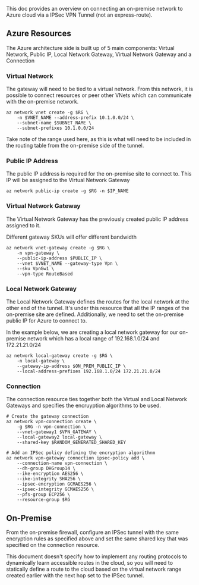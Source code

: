 This doc provides an overview on connecting an on-premise network to Azure cloud via a IPSec VPN Tunnel (not an express-route).

## Azure Resources

The Azure architecture side is built up of 5 main components: Virtual Network, Public IP, Local Network Gateway, Virtual Network Gateway and a Connection

### Virtual Network

The gateway will need to be tied to a virtual network. From this network, it is possible to connect resources or peer other VNets which can communicate with the on-premise network.

```
az network vnet create -g $RG \
    -n $VNET_NAME --address-prefix 10.1.0.0/24 \
    --subnet-name $SUBNET_NAME \
    --subnet-prefixes 10.1.0.0/24
```

Take note of the range used here, as this is what will need to be included in the routing table from the on-premise side of the tunnel.

### Public IP Address

The public IP address is required for the on-premise site to connect to. This IP will be assigned to the Virtual Network Gateway

```
az network public-ip create -g $RG -n $IP_NAME
```

### Virtual Network Gateway

The Virtual Network Gateway has the previously created public IP address assigned to it.

Different gateway SKUs will offer different bandwidth

```
az network vnet-gateway create -g $RG \
    -n vpn-gateway \
    --public-ip-address $PUBLIC_IP \
    --vnet $VNET_NAME --gateway-type Vpn \
    --sku VpnGw1 \
    --vpn-type RouteBased
```

### Local Network Gateway

The Local Network Gateway defines the routes for the local network at the other end of the tunnel. It's under this resource that all the IP ranges of the on-premise site are defined. Additionally, we need to set the on-premise public IP for Azure to connect to.

In the example below, we are creating a local network gateway for our on-premise network which has a local range of 192.168.1.0/24 and 172.21.21.0/24

```
az network local-gateway create -g $RG \
    -n local-gateway \
    --gateway-ip-address $ON_PREM_PUBLIC_IP \
    --local-address-prefixes 192.168.1.0/24 172.21.21.0/24
```

### Connection

The connection resource ties together both the Virtual and Local Network Gateways and specifies the encruyption algorithms to be used.

```
# Create the gateway connection
az network vpn-connection create \
    -g $RG -n vpn-connection \
    --vnet-gateway1 $VPN_GATEWAY \
    --local-gateway2 local-gateway \
    --shared-key $RANDOM_GENERATED_SHARED_KEY

# Add an IPSec policy defining the encryption algorithnm
az network vpn-gateway connection ipsec-policy add \
    --connection-name vpn-connection \
    --dh-group DHGroup14 \
    --ike-encryption AES256 \
    --ike-integrity SHA256 \
    --ipsec-encryption GCMAES256 \
    --ipsec-integrity GCMAES256 \
    --pfs-group ECP256 \
    --resource-group $RG
```

## On-Premise

From the on-premise firewall, configure an IPSec tunnel with the same encryption rules as specified above and set the same shared key that was specified on the connection resource.

This document doesn't specify how to implement any routing protocols to dynamically learn accessible routes in the cloud, so you will need to statically define a route to the cloud based on the virtual network range created earlier with the next hop set to the IPSec tunnel.